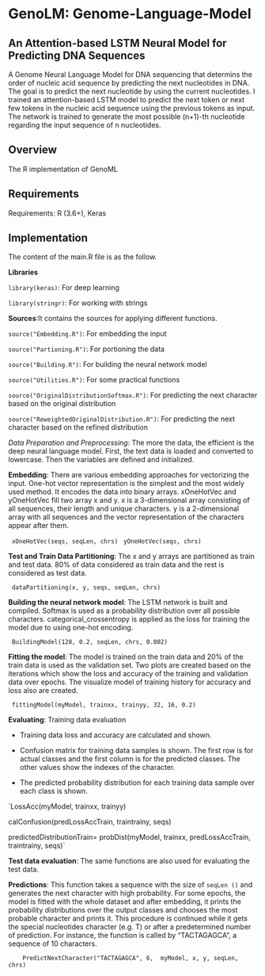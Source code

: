 # GenoLM: Genome-Language-Model 
## An Attention-based LSTM Neural Model for Predicting DNA Sequences

A Genome Neural Language Model for DNA sequencing that determins the order of nucleic acid sequence by predicting the next nucleotides in DNA.
The goal is to predict the next nucleotide by using the current nucleotides. I trained an attention-based LSTM model to predict the next token or next few tokens in the nucleic acid sequence using the previous tokens as input. The network is trained to generate the most possible (n+1)-th nucleotide regarding the input sequence of n nucleotides. 

## Overview
The R implementation of GenoML 


## Requirements
Requirements: R (3.6+), Keras


## Implementation
The content of the main.R file is as the follow.


**Libraries**

`library(keras)`: For deep learning

`library(stringr)`: For working with strings


**Sources**:It contains the sources for applying different functions.

`source("Embedding.R")`: For embedding the input

`source("Partioning.R")`: For portioning the data

`source("Building.R")`: For building the neural network model

`source("Utilities.R")`: For some practical functions

`source("OriginalDistributionSoftmax.R")`: For predicting the next character based on the original distribution

`source("ReweightedOriginalDistribution.R")`: For predicting the next character based on the refined distribution

*Data Preparation and Preprocessing*: The more the data, the efficient is the deep neural language model. First, the text data is loaded and converted to lowercase. Then the variables are defined and initialized.


**Embedding**: There are various embedding approaches for vectorizing the input. One-hot vector representation is the simplest and the most widely used method. It encodes the data into binary arrays. xOneHotVec and yOneHotVec fill two array x and y. x is a 3-dimensional array consisting of all sequences, their length and unique characters. y is a 2-dimensional array with all sequences and the vector representation of the characters appear after them.

` xOneHotVec(seqs, seqLen, chrs)`
` yOneHotVec(seqs, chrs)`


**Test and Train Data Partitioning**: The x and y arrays are partitioned as train and test data. 80% of data considered as train data and the rest is considered as test data.

` dataPartitioning(x, y, seqs, seqLen, chrs)`


**Building the neural network model**: The LSTM network is built and compiled. Softmax is used as a probability distribution over all possible characters. categorical_crossentropy is applied as the loss for training the model due to using one-hot encoding.

` BuildingModel(128, 0.2, seqLen, chrs, 0.002)`


**Fitting the model**: The model is trained on the train data and 20% of the train data is used as the validation set. Two plots are created based on the iterations which show the loss and accuracy of the training and validation data over epochs. The visualize model of training history for accuracy and loss also are created.

 ` fittingModel(myModel, trainxx, trainyy, 32, 16, 0.2)`
 
 
**Evaluating**: Training data evaluation

- Training data loss and accuracy are calculated and shown.

- Confusion matrix for training data samples is shown. The first row is for actual classes and the first column is for the predicted classes. The other values show the indexes of the character.

- The predicted probability distribution for each training data sample over each class is shown.

`LossAcc(myModel, trainxx, trainyy)

calConfusion(predLossAccTrain, traintrainy, seqs)
    
predictedDistributionTrain= probDist(myModel, trainxx, predLossAccTrain, traintrainy, seqs)`

**Test data evaluation**: The same functions are also used for evaluating the test data. 

**Predictions**: This function takes a sequence with the size of `seqLen ()` and generates the next character with high probability. For some epochs, the model is fitted with the whole dataset and after embedding, it prints the probability distributions over the output classes and chooses the most probable character and prints it. This procedure is continued while it gets the special nucleotides character (e.g. T) or after a predetermined number of prediction. 
For instance, the function is called by “TACTAGAGCA”, a sequence of 10 characters.

`    PredictNextCharacter("TACTAGAGCA", 6,  myModel, x, y, seqLen, chrs)`

